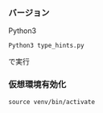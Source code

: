 ### バージョン
Python3

```
Python3 type_hints.py
```
で実行

### 仮想環境有効化

```
source venv/bin/activate
```
